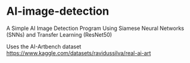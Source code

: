 # AI-image-detection
A Simple AI Image Detection Program Using Siamese Neural Networks (SNNs) and Transfer Learning (ResNet50)

Uses the AI-Artbench dataset https://www.kaggle.com/datasets/ravidussilva/real-ai-art
